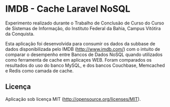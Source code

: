 # IMDB - Cache Laravel NoSQL


Experimento realizado durante o Trabalho de Conclusão de Curso do Curso de Sistemas de Informação, do Instituto Federal da Bahia, Campus Vitótira da Conquista. 

Esta aplicação foi desenvolvida para consumir os dados da subbase de dados disponibilizada pelo IMDB (http://www.imdb.com/) com o intuito de comparar o desempenho entre Bancos de Dados NoSQL quando utilizados como ferramenta de cache em aplicaçes WEB. Foram comparados os resultados do uso do banco MySQL, e dos bancos Couchbase, Memcached e Redis como camada de cache. 

## Licença

Aplicação sob licença MIT (http://opensource.org/licenses/MIT).
